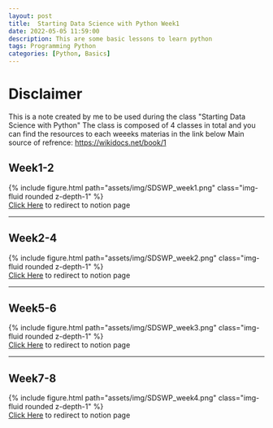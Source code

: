 ```yaml
---
layout: post
title:  Starting Data Science with Python Week1
date: 2022-05-05 11:59:00
description: This are some basic lessons to learn python 
tags: Programming Python
categories: [Python, Basics]
---
```


# Disclaimer 
This is a note created by me to be used during the class "Starting Data Science with Python"
The class is composed of 4 classes in total and you can find the resources to each weeeks materias in the link below
Main source of refrence: https://wikidocs.net/book/1

## Week1-2
{% include figure.html path="assets/img/SDSWP_week1.png" class="img-fluid rounded z-depth-1" %}
<br>
[Click Here](https://elikaist.notion.site/Week1-Introduction-d02e0795c9314b39bcd5399fc3c29288) to redirect to notion page

__________

## Week2-4
{% include figure.html path="assets/img/SDSWP_week2.png" class="img-fluid rounded z-depth-1" %}
<br>
[Click Here](https://elikaist.notion.site/Week2-Introduction-cont-d-e95cb0184b5847a5a3d560e573d21465) to redirect to notion page

____

## Week5-6
{% include figure.html path="assets/img/SDSWP_week3.png" class="img-fluid rounded z-depth-1" %}
<br>
[Click Here](https://elikaist.notion.site/Week3-If-While-For-functions-4612a572d1c54d08b69036e847054b36) to redirect to notion page

____

## Week7-8
{% include figure.html path="assets/img/SDSWP_week4.png" class="img-fluid rounded z-depth-1" %}
<br>
[Click Here](https://elikaist.notion.site/Week4-Data-Manipulation-Dataframe-8f8cce48eafd4d9f8fb06cc3ea41b4ce) to redirect to notion page